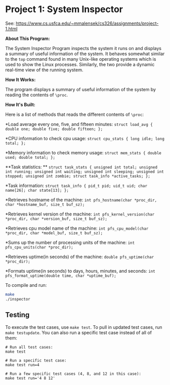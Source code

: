 # Project 1: System Inspector

See: https://www.cs.usfca.edu/~mmalensek/cs326/assignments/project-1.html 

**About This Program:**

The System Inspector Program inspects the system it runs on and displays a summary of useful information of the system. It behaves somewhat similar to the `top` command found in many Unix-like operating systems which is used to show the Linux processes. Similarly, the two provide a dynamic real-time view of the running system.

**How It Works:**

The program displays a summary of useful information of the system by reading the contents of `\proc`.

**How It's Built:**

Here is a list of methods that reads the different contents of `\proc`:

*Load average every one, five, and fifteen minutes: 
`struct load_avg {
    double one;
    double five;
    double fifteen;
};`

*CPU information to check cpu usage: 
`struct cpu_stats {
    long idle;
    long total;
};`

*Memory information to check memory usage: 
`struct mem_stats {
    double used;
    double total;
};`

**Task statistics: **
`struct task_stats {
    unsigned int total;
    unsigned int running;
    unsigned int waiting;
    unsigned int sleeping;
    unsigned int stopped;
    unsigned int zombie;
    struct task_info *active_tasks;
};`

*Task information: 
`struct task_info {
    pid_t pid;
    uid_t uid;
    char name[26];
    char state[13];
};`

*Retrieves hostname of the machine: 
`int pfs_hostname(char *proc_dir, char *hostname_buf, size_t buf_sz);`

*Retrieves kernel version of the machine: 
`int pfs_kernel_version(char *proc_dir, char *version_buf, size_t buf_sz);`

*Retrieves cpu model name of the machine: 
`int pfs_cpu_model(char *proc_dir, char *model_buf, size_t buf_sz);`

*Sums up the number of processing units of the machine: 
`int pfs_cpu_units(char *proc_dir);`

*Retrieves uptime(in seconds) of the machine: 
`double pfs_uptime(char *proc_dir);`

*Formats uptime(in seconds) to days, hours, minutes, and seconds: 
`int pfs_format_uptime(double time, char *uptime_buf);`

To compile and run:

```bash
make
./inspector
```

## Testing

To execute the test cases, use `make test`. To pull in updated test cases, run `make testupdate`. You can also run a specific test case instead of all of them:

```
# Run all test cases:
make test

# Run a specific test case:
make test run=4

# Run a few specific test cases (4, 8, and 12 in this case):
make test run='4 8 12'
```
